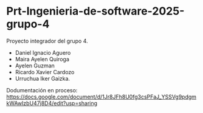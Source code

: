 # Prt-Ingenieria-de-software-2025-grupo-4
Proyecto integrador del grupo 4.
- Daniel Ignacio Aguero
- Maira Ayelen Quiroga
- Ayelen Guzman
- Ricardo Xavier Cardozo
- Urruchua Iker Gaizka.
  
Dodumentación en proceso:
https://docs.google.com/document/d/1Jr8JFh8U0fg3csPFaJ_YSSVg9pdgmkWAwIzbU47j8D4/edit?usp=sharing
